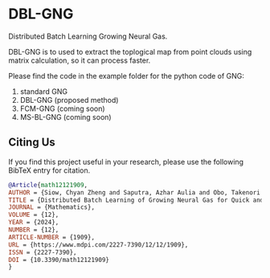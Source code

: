 # DBL-GNG
Distributed Batch Learning Growing Neural Gas.

DBL-GNG is to used to extract the toplogical map from point clouds using matrix calculation, so it can process faster.

Please find the code in the example folder for the python code of GNG:
1) standard GNG
2) DBL-GNG (proposed method)
3) FCM-GNG (coming soon)
4) MS-BL-GNG (coming soon)




## Citing Us
If you find this project useful in your research, please use the following BibTeX entry for citation.
```BibTeX
@Article{math12121909,
AUTHOR = {Siow, Chyan Zheng and Saputra, Azhar Aulia and Obo, Takenori and Kubota, Naoyuki},
TITLE = {Distributed Batch Learning of Growing Neural Gas for Quick and Efficient Clustering},
JOURNAL = {Mathematics},
VOLUME = {12},
YEAR = {2024},
NUMBER = {12},
ARTICLE-NUMBER = {1909},
URL = {https://www.mdpi.com/2227-7390/12/12/1909},
ISSN = {2227-7390},
DOI = {10.3390/math12121909}
}
```





